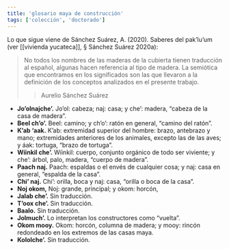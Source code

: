 ```yaml
---
title: 'glosario maya de construcción'
tags: ['colección', 'doctorado']
---
```


Lo que sigue viene de Sánchez Suárez, A. (2020). Saberes del pak’lu’um (ver [[vivienda yucateca]], § Sánchez Suárez 2020a):

>No todos los nombres de las maderas de la cubierta tienen traducción al español, algunas hacen referencia al tipo de madera. La semiótica que encontramos en los significados son las que llevaron a la definición de los conceptos analizados en el presente trabajo.
>> Aurelio Sánchez Suárez

- **Jo’olnajche’.** Jo’ol: cabeza; naj: casa; y che’: madera, “cabeza de la casa de madera”.  
- **Beel ch’o’.** Beel: camino; y ch’o’: ratón en general, “camino del ratón”. 
- **K’ab ‘aak.** K’ab: extremidad superior del hombre: brazo, antebrazo y mano; extremidades anteriores de los animales, excepto las de las aves; y áak: tortuga, “brazo de tortuga”.  
- **Wíinkil che’.** Wíinkil: cuerpo, conjunto orgánico de todo ser viviente; y che’: árbol, palo, madera, “cuerpo de madera”.  
- **Paach naj.** Paach: espaldas o el envés de cualquier cosa; y naj: casa en general, “espalda de la casa”.  
- **Chi’ naj.** Chi’: orilla, boca y naj: casa, “orilla o boca de la casa”.  
- **Noj okom,** Noj: grande, principal; y okom: horcón,  
- **Jalab che’.** Sin traducción.  
- **T’oox che’.** Sin traducción.  
- **Baalo.** Sin traducción.  
- **Jolmuch’.** Lo interpretan los constructores como “vuelta”.  
- **Okom mooy.** Okom: horcón, columna de madera; y mooy: rincón redondeado en los extremos de las casas maya.  
- **Kololche’.** Sin traducción.